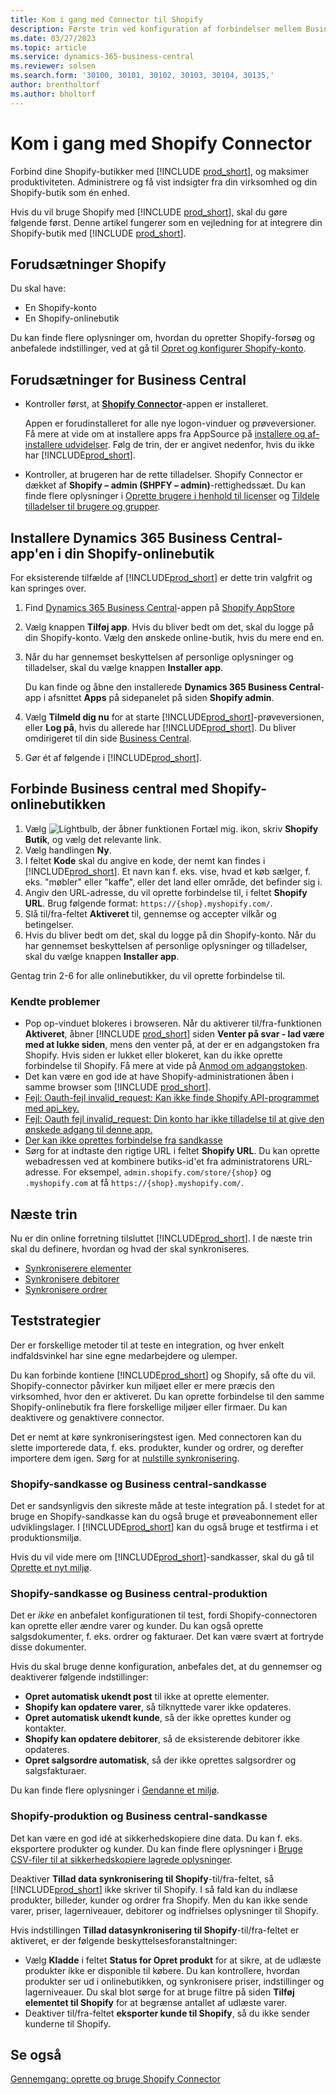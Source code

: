 ```yaml
---
title: Kom i gang med Connector til Shopify
description: Første trin ved konfiguration af forbindelser mellem Business central og Shopify
ms.date: 03/27/2023
ms.topic: article
ms.service: dynamics-365-business-central
ms.reviewer: solsen
ms.search.form: '30100, 30101, 30102, 30103, 30104, 30135,'
author: brentholtorf
ms.author: bholtorf
---
```


# Kom i gang med Shopify Connector

Forbind dine Shopify-butikker med [!INCLUDE [prod_short](../includes/prod_short.md)], og maksimer produktiviteten. Administrere og få vist indsigter fra din virksomhed og din Shopify-butik som én enhed.

Hvis du vil bruge Shopify med [!INCLUDE [prod_short](../includes/prod_short.md)], skal du gøre følgende først. Denne artikel fungerer som en vejledning for at integrere din Shopify-butik med [!INCLUDE [prod_short](../includes/prod_short.md)].

## Forudsætninger Shopify

Du skal have:

- En Shopify-konto
- En Shopify-onlinebutik

Du kan finde flere oplysninger om, hvordan du opretter Shopify-forsøg og anbefalede indstillinger, ved at gå til [Opret og konfigurer Shopify-konto](shopify-account.md).

## Forudsætninger for Business Central

- Kontroller først, at **[Shopify Connector](https://go.microsoft.com/fwlink/?linkid=2196238)**-appen er installeret.

  Appen er forudinstalleret for alle nye logon-vinduer og prøveversioner. Få mere at vide om at installere apps fra AppSource på [installere og af-installere udvidelser](../ui-extensions-install-uninstall.md#install). Følg de trin, der er angivet nedenfor, hvis du ikke har [!INCLUDE[prod_short](../includes/prod_short.md)].

- Kontroller, at brugeren har de rette tilladelser. Shopify Connector er dækket af **Shopify – admin (SHPFY – admin)**-rettighedssæt. Du kan finde flere oplysninger i [Oprette brugere i henhold til licenser](../ui-how-users-permissions.md) og [Tildele tilladelser til brugere og grupper](../ui-define-granular-permissions.md).

## Installere Dynamics 365 Business Central-app'en i din Shopify-onlinebutik

For eksisterende tilfælde af [!INCLUDE[prod_short](../includes/prod_short.md)] er dette trin valgfrit og kan springes over.

1. Find [Dynamics 365 Business Central](https://apps.shopify.com/dynamics-365-business-central)-appen på [Shopify AppStore](https://apps.shopify.com/)
2. Vælg knappen **Tilføj app**. Hvis du bliver bedt om det, skal du logge på din Shopify-konto. Vælg den ønskede online-butik, hvis du mere end en.
3. Når du har gennemset beskyttelsen af personlige oplysninger og tilladelser, skal du vælge knappen **Installer app**.

   Du kan finde og åbne den installerede **Dynamics 365 Business Central**-app i afsnittet **Apps** på sidepanelet på siden **Shopify admin**.
4. Vælg **Tilmeld dig nu** for at starte [!INCLUDE[prod_short](../includes/prod_short.md)]-prøveversionen, eller **Log på**, hvis du allerede har [!INCLUDE[prod_short](../includes/prod_short.md)]. Du bliver omdirigeret til din side [Business Central](https://businesscentral.dynamics.com).
5. Gør ét af følgende i [!INCLUDE[prod_short](../includes/prod_short.md)].

## Forbinde Business central med Shopify-onlinebutikken

1. Vælg ![Lightbulb, der åbner funktionen Fortæl mig.](../media/ui-search/search_small.png "Fortæl mig, hvad du vil foretage dig") ikon, skriv **Shopify Butik**, og vælg det relevante link.
2. Vælg handlingen **Ny**.  
3. I feltet **Kode** skal du angive en kode, der nemt kan findes i [!INCLUDE[prod_short](../includes/prod_short.md)]. Et navn kan f. eks. vise, hvad et køb sælger, f. eks. "møbler" eller "kaffe", eller det land eller område, det befinder sig i.
4. Angiv den URL-adresse, du vil oprette forbindelse til, i feltet **Shopify URL**. Brug følgende format: `https://{shop}.myshopify.com/`.
5. Slå til/fra-feltet **Aktiveret** til, gennemse og accepter vilkår og betingelser.
6. Hvis du bliver bedt om det, skal du logge på din Shopify-konto. Når du har gennemset beskyttelsen af personlige oplysninger og tilladelser, skal du vælge knappen **Installer app**.

Gentag trin 2-6 for alle onlinebutikker, du vil oprette forbindelse til.

### Kendte problemer

- Pop op-vinduet blokeres i browseren. Når du aktiverer til/fra-funktionen **Aktiveret**, åbner [!INCLUDE [prod_short](../includes/prod_short.md)] siden **Venter på svar - lad være med at lukke siden**, mens den venter på, at der er en adgangstoken fra Shopify. Hvis siden er lukket eller blokeret, kan du ikke oprette forbindelse til Shopify. Få mere at vide på [Anmod om adgangstoken](troubleshoot.md#request-the-access-token).
- Det kan være en god ide at have Shopify-administrationen åben i samme browser som [!INCLUDE [prod_short](../includes/prod_short.md)].
- [Fejl: Oauth-fejl invalid_request: Kan ikke finde Shopify API-programmet med api_key.](troubleshoot.md#error-oauth-error-invalid_request-could-not-find-shopify-api-application-with-api_key)
- [Fejl: Oauth fejl invalid_request: Din konto har ikke tilladelse til at give den ønskede adgang til denne app.](troubleshoot.md#error-oauth-error-invalid_request-your-account-does-not-have-permission-to-grant-the-requested-access-for-this-app)
- [Der kan ikke oprettes forbindelse fra sandkasse](troubleshoot.md#verify-and-enable-permissions-to-make-http-requests-in-a-non-production-environment)
- Sørg for at indtaste den rigtige URL i feltet **Shopify URL**. Du kan oprette webadressen ved at kombinere butiks-id'et fra administratorens URL-adresse. For eksempel, `admin.shopify.com/store/{shop}` og `.myshopify.com` at få `https://{shop}.myshopify.com/`.

## Næste trin

Nu er din online forretning tilsluttet [!INCLUDE[prod_short](../includes/prod_short.md)]. I de næste trin skal du definere, hvordan og hvad der skal synkroniseres.

- [Synkroniserere elementer](synchronize-items.md)
- [Synkronisere debitorer](synchronize-customers.md)
- [Synkronisere ordrer](synchronize-orders.md)

## Teststrategier

Der er forskellige metoder til at teste en integration, og hver enkelt indfaldsvinkel har sine egne medarbejdere og ulemper.

Du kan forbinde kontiene [!INCLUDE[prod_short](../includes/prod_short.md)] og Shopify, så ofte du vil. Shopify-connector påvirker kun miljøet eller er mere præcis den virksomhed, hvor den er aktiveret. Du kan oprette forbindelse til den samme Shopify-onlinebutik fra flere forskellige miljøer eller firmaer. Du kan deaktivere og genaktivere connector.

Det er nemt at køre synkroniseringstest igen. Med connectoren kan du slette importerede data, f. eks. produkter, kunder og ordrer, og derefter importere dem igen. Sørg for at [nulstille synkronisering](troubleshoot.md#reset-sync).

### Shopify-sandkasse og Business central-sandkasse

Det er sandsynligvis den sikreste måde at teste integration på. I stedet for at bruge en Shopify-sandkasse kan du også bruge et prøveabonnement eller udviklingslager. I [!INCLUDE[prod_short](../includes/prod_short.md)] kan du også bruge et testfirma i et produktionsmiljø.

Hvis du vil vide mere om [!INCLUDE[prod_short](../includes/prod_short.md)]-sandkasser, skal du gå til [Oprette et nyt miljø](/dynamics365/business-central/dev-itpro/administration/tenant-admin-center-environments#create-a-new-environment).

### Shopify-sandkasse og Business central-produktion

Det er *ikke* en anbefalet konfigurationen til test, fordi Shopify-connectoren kan oprette eller ændre varer og kunder. Du kan også oprette salgsdokumenter, f. eks. ordrer og fakturaer. Det kan være svært at fortryde disse dokumenter.
 
Hvis du skal bruge denne konfiguration, anbefales det, at du gennemser og deaktiverer følgende indstillinger:

* **Opret automatisk ukendt post** til ikke at oprette elementer.
* **Shopify kan opdatere varer**, så tilknyttede varer ikke opdateres.
* **Opret automatisk ukendt kunde**, så der ikke oprettes kunder og kontakter.
* **Shopify kan opdatere debitorer**, så de eksisterende debitorer ikke opdateres.
* **Opret salgsordre automatisk**, så der ikke oprettes salgsordrer og salgsfakturaer.

Du kan finde flere oplysninger i [Gendanne et miljø](/dynamics365/business-central/dev-itpro/administration/tenant-admin-center-backup-restore).

### Shopify-produktion og Business central-sandkasse

Det kan være en god idé at sikkerhedskopiere dine data. Du kan f. eks. eksportere produkter og kunder. Du kan finde flere oplysninger i [Bruge CSV-filer til at sikkerhedskopiere lagrede oplysninger](https://help.shopify.com/en/manual/shopify-admin/duplicate-store#using-csv-files-to-back-up-store-information).

Deaktiver **Tillad data synkronisering til Shopify**-til/fra-feltet, så [!INCLUDE[prod_short](../includes/prod_short.md)] ikke skriver til Shopify. I så fald kan du indlæse produkter, billeder, kunder og ordrer fra Shopify. Men du kan ikke sende varer, priser, lagerniveauer, debitorer og indfrielses oplysninger til Shopify.

Hvis indstillingen **Tillad datasynkronisering til Shopify**-til/fra-feltet er aktiveret, er der følgende beskyttelsesforanstaltninger:

*   Vælg **Kladde** i feltet **Status for Opret produkt** for at sikre, at de udlæste produkter ikke er disponible til købere. Du kan kontrollere, hvordan produkter ser ud i onlinebutikken, og synkronisere priser, indstillinger og lagerniveauer. Du skal blot sørge for at bruge filtre på siden **Tilføj elementet til Shopify** for at begrænse antallet af udlæste varer.
* Deaktiver til/fra-feltet **eksporter kunde til Shopify**, så du ikke sender kunderne til Shopify.

## Se også

[Gennemgang: oprette og bruge Shopify Connector](walkthrough-setting-up-and-using-shopify.md)  

